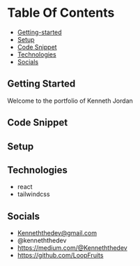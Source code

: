 # Table Of Contents
  * [Getting-started](#getting-started)
  * [Setup](#setup)
  * [Code Snippet](#code-snippet)
  * [Technologies](#technologies)
  * [Socials](#socials)



## Getting Started 
Welcome to the portfolio of Kenneth Jordan

## Code Snippet

## Setup

## Technologies
   - react
   - tailwindcss
   
## Socials

   - Kenneththedev@gmail.com
   - @kenneththedev
   - https://medium.com/@Kenneththedev
   - https://github.com/LoopFruits
